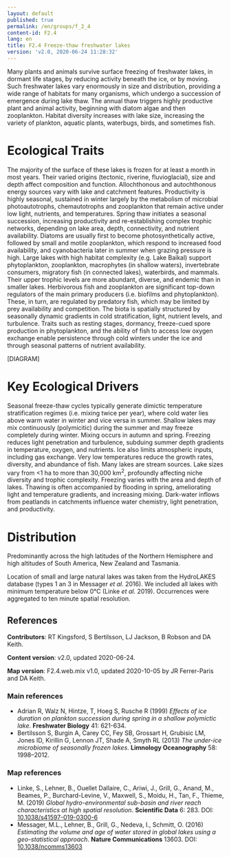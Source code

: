 ```yaml
---
layout: default
published: true
permalink: /en/groups/f_2_4
content-id: F2.4
lang: en
title: F2.4 Freeze-thaw freshwater lakes
version: 'v2.0, 2020-06-24 11:28:32'
---
```


Many plants and animals survive surface freezing of freshwater lakes, in dormant life stages, by reducing activity beneath the ice, or by moving. Such freshwater lakes vary enormously in size and distribution, providing a wide range of habitats for many organisms, which undergo a succession of emergence during lake thaw. The annual thaw triggers highly productive plant and animal activity, beginning with diatom algae and then zooplankton. Habitat diversity increases with lake size, increasing the variety of plankton, aquatic plants, waterbugs, birds, and sometimes fish.

# Ecological Traits
 
The majority of the surface of these lakes is frozen for at least a month in most years. Their varied origins (tectonic, riverine, fluvioglacial), size and depth affect composition and function. Allochthonous and autochthonous energy sources vary with lake and catchment features. Productivity is highly seasonal, sustained in winter largely by the metabolism of microbial photoautotrophs, chemautotrophs and zooplankton that remain active under low light, nutrients, and temperatures. Spring thaw initiates a seasonal succession, increasing productivity and re-establishing complex trophic networks, depending on lake area, depth, connectivity, and nutrient availability. Diatoms are usually first to become photosynthetically active, followed by small and motile zooplankton, which respond to increased food availability, and cyanobacteria later in summer when grazing pressure is high. Large lakes with high habitat complexity (e.g. Lake Baikal) support phytoplankton, zooplankton, macrophytes (in shallow waters), invertebrate consumers, migratory fish (in connected lakes), waterbirds, and mammals. Their upper trophic levels are more abundant, diverse, and endemic than in smaller lakes. Herbivorous fish and zooplankton are significant top-down regulators of the main primary producers (i.e. biofilms and phytoplankton). These, in turn, are regulated by predatory fish, which may be limited by prey availability and competition. The biota is spatially structured by seasonally dynamic gradients in cold stratification, light, nutrient levels, and turbulence. Traits such as resting stages, dormancy, freeze-cued spore production in phytoplankton, and the ability of fish to access low oxygen exchange enable persistence through cold winters under the ice and through seasonal patterns of nutrient availability.

[DIAGRAM]

# Key Ecological Drivers
 
Seasonal freeze-thaw cycles typically generate dimictic temperature stratification regimes (i.e. mixing twice per year), where cold water lies above warm water in winter and vice versa in summer. Shallow lakes may mix continuously (polymicitic) during the summer and may freeze completely during winter. Mixing occurs in autumn and spring. Freezing reduces light penetration and turbulence, subduing summer depth gradients in temperature, oxygen, and nutrients. Ice also limits atmospheric inputs, including gas exchange. Very low temperatures reduce the growth rates, diversity, and abundance of fish. Many lakes are stream sources. Lake sizes vary from <1 ha to more than 30,000 km<sup>2</sup>, profoundly affecting niche diversity and trophic complexity. Freezing varies with the area and depth of lakes. Thawing is often accompanied by flooding in spring, ameliorating light and temperature gradients, and increasing mixing. Dark-water inflows from peatlands in catchments influence water chemistry, light penetration, and productivity.
 
# Distribution
 
Predominantly across the high latitudes of the Northern Hemisphere and high altitudes of South America, New Zealand and Tasmania.

Location of small and large natural lakes was taken from the HydroLAKES database (types 1 an 3 in Messager _et al._ 2016). We included all lakes with minimum temperature below 0°C (Linke _et al._ 2019). Occurrences were aggregated to ten minute spatial resolution.

## References

**Contributors**: RT Kingsford, S Bertilsson, LJ Jackson, B Robson and DA Keith.

**Content version**: v2.0, updated 2020-06-24.

**Map version**: F2.4.web.mix v1.0, updated 2020-10-05 by JR Ferrer-Paris and DA Keith.

### Main references
* Adrian R, Walz N, Hintze, T, Hoeg S, Rusche R  (1999) *Effects of ice duration on plankton succession during spring in a shallow polymictic lake*. **Freshwater Biology**  41: 621-634.
* Bertilsson S, Burgin A, Carey CC, Fey SB, Grossart H, Grubisic LM, Jones ID, Kirillin G, Lennon JT, Shade A, Smyth RL  (2013) *The under-ice microbiome of seasonally frozen lakes*. **Limnology Oceanography** 58: 1998–2012.

### Map references
* Linke, S., Lehner, B., Ouellet Dallaire, C., Ariwi, J., Grill, G., Anand, M., Beames, P., Burchard-Levine, V., Maxwell, S., Moidu, H., Tan, F., Thieme, M.  (2019) *Global hydro-environmental sub-basin and river reach characteristics at high spatial resolution*. **Scientific Data** 6: 283. DOI: [10.1038/s41597-019-0300-6](http://doi.org/10.1038/s41597-019-0300-6)
* Messager, M.L., Lehner, B., Grill, G., Nedeva, I., Schmitt, O.  (2016) *Estimating the volume and age of water stored in global lakes using a geo-statistical approach*. **Nature Communications** 13603. DOI: [10.1038/ncomms13603](http://doi.org/10.1038/ncomms13603)
